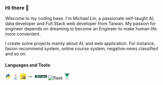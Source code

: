 ### Hi there 👋



Wlecome to my coding base. I'm Michael Lin, a passionate self-taught AI, data developer and Full Stack web developer from Taiwan. My passion for engineer depends on dreaming to become an Engineer to make human life more convenient.

I create some projects mainly about AI, and web application. For instance, fasion recommend system, online course system, negative-news classified and so on.

#### Languages and Tools:
 <img src="https://raw.githubusercontent.com/devicons/devicon/master/icons/python/python-original.svg" alt="python" width="20" height="20"/> 
 <img src="https://raw.githubusercontent.com/devicons/devicon/master/icons/java/java-original.svg" alt="java" width="20" height="20"/> 
 <img src="https://raw.githubusercontent.com/devicons/devicon/master/icons/javascript/javascript-original.svg" alt="javascript" width="20" height="20"/> 
 <img src="https://raw.githubusercontent.com/devicons/devicon/master/icons/nodejs/nodejs-original-wordmark.svg" alt="nodejs" width="20" height="20"/>
 <img src="https://raw.githubusercontent.com/devicons/devicon/master/icons/django/django-original.svg" alt="django" width="40" height="20"/> 
 <img src="https://www.vectorlogo.zone/logos/pocoo_flask/pocoo_flask-icon.svg" alt="flask" width="20" height="20"/>
 <img src="https://raw.githubusercontent.com/devicons/devicon/master/icons/vuejs/vuejs-original-wordmark.svg" alt="vuejs" width="20" height="20"/> 
 
